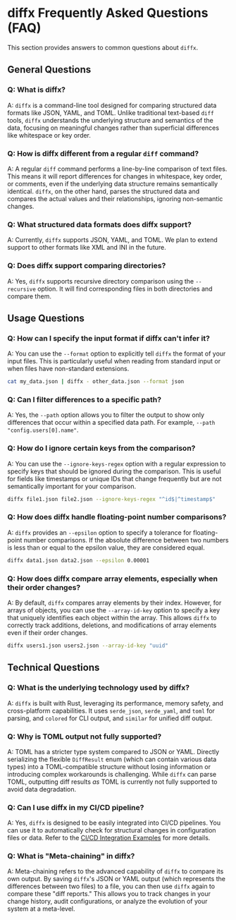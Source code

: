 # diffx Frequently Asked Questions (FAQ)

This section provides answers to common questions about `diffx`.

## General Questions

### Q: What is diffx?

A: `diffx` is a command-line tool designed for comparing structured data formats like JSON, YAML, and TOML. Unlike traditional text-based `diff` tools, `diffx` understands the underlying structure and semantics of the data, focusing on meaningful changes rather than superficial differences like whitespace or key order.

### Q: How is diffx different from a regular `diff` command?

A: A regular `diff` command performs a line-by-line comparison of text files. This means it will report differences for changes in whitespace, key order, or comments, even if the underlying data structure remains semantically identical. `diffx`, on the other hand, parses the structured data and compares the actual values and their relationships, ignoring non-semantic changes.

### Q: What structured data formats does diffx support?

A: Currently, `diffx` supports JSON, YAML, and TOML. We plan to extend support to other formats like XML and INI in the future.

### Q: Does diffx support comparing directories?

A: Yes, `diffx` supports recursive directory comparison using the `--recursive` option. It will find corresponding files in both directories and compare them.

## Usage Questions

### Q: How can I specify the input format if diffx can't infer it?

A: You can use the `--format` option to explicitly tell `diffx` the format of your input files. This is particularly useful when reading from standard input or when files have non-standard extensions.

```bash
cat my_data.json | diffx - other_data.json --format json
```

### Q: Can I filter differences to a specific path?

A: Yes, the `--path` option allows you to filter the output to show only differences that occur within a specified data path. For example, `--path "config.users[0].name"`.

### Q: How do I ignore certain keys from the comparison?

A: You can use the `--ignore-keys-regex` option with a regular expression to specify keys that should be ignored during the comparison. This is useful for fields like timestamps or unique IDs that change frequently but are not semantically important for your comparison.

```bash
diffx file1.json file2.json --ignore-keys-regex "^id$|^timestamp$"
```

### Q: How does diffx handle floating-point number comparisons?

A: `diffx` provides an `--epsilon` option to specify a tolerance for floating-point number comparisons. If the absolute difference between two numbers is less than or equal to the epsilon value, they are considered equal.

```bash
diffx data1.json data2.json --epsilon 0.00001
```

### Q: How does diffx compare array elements, especially when their order changes?

A: By default, `diffx` compares array elements by their index. However, for arrays of objects, you can use the `--array-id-key` option to specify a key that uniquely identifies each object within the array. This allows `diffx` to correctly track additions, deletions, and modifications of array elements even if their order changes.

```bash
diffx users1.json users2.json --array-id-key "uuid"
```

## Technical Questions

### Q: What is the underlying technology used by diffx?

A: `diffx` is built with Rust, leveraging its performance, memory safety, and cross-platform capabilities. It uses `serde_json`, `serde_yaml`, and `toml` for parsing, and `colored` for CLI output, and `similar` for unified diff output.

### Q: Why is TOML output not fully supported?

A: TOML has a stricter type system compared to JSON or YAML. Directly serializing the flexible `DiffResult` enum (which can contain various data types) into a TOML-compatible structure without losing information or introducing complex workarounds is challenging. While `diffx` can parse TOML, outputting diff results *as* TOML is currently not fully supported to avoid data degradation.

### Q: Can I use diffx in my CI/CD pipeline?

A: Yes, `diffx` is designed to be easily integrated into CI/CD pipelines. You can use it to automatically check for structural changes in configuration files or data. Refer to the [CI/CD Integration Examples](ci-cd.md) for more details.

### Q: What is "Meta-chaining" in diffx?

A: Meta-chaining refers to the advanced capability of `diffx` to compare its own output. By saving `diffx`'s JSON or YAML output (which represents the differences between two files) to a file, you can then use `diffx` again to compare these "diff reports." This allows you to track changes in your change history, audit configurations, or analyze the evolution of your system at a meta-level.
